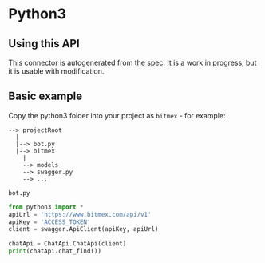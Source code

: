Python3
=======

Using this API
--------------

This connector is autogenerated from [the spec](https://www.bitmex.com/explorer/resources). It is 
a work in progress, but it is usable with modification.

Basic example
------------

Copy the python3 folder into your project as `bitmex` - for example:

```
--> projectRoot
  |
  |--> bot.py
  |--> bitmex
    |
    --> models
    --> swagger.py
    --> ...
```

`bot.py`

```python
from python3 import *
apiUrl = 'https://www.bitmex.com/api/v1'
apiKey = 'ACCESS_TOKEN'
client = swagger.ApiClient(apiKey, apiUrl)

chatApi = ChatApi.ChatApi(client)
print(chatApi.chat_find())
```
